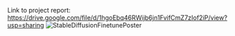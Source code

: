 Link to project report: https://drive.google.com/file/d/1hgoEbq46RWijb6jn1FvifCmZ7zIof2iP/view?usp=sharing
![StableDiffusionFinetunePoster](https://github.com/katchen1/StableDiffusionFinetune/assets/59420335/c126f6c3-9ee3-4c46-995d-17ad9c9f845b)
